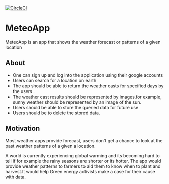 [![CircleCI](https://circleci.com/gh/dkam26/MeteoApp.svg?style=svg)](https://circleci.com/gh/dkam26/MeteoApp)

#  MeteoApp
 MeteoApp is an app that shows the weather forecast or patterns of a given location

## About

- One can sign up and log into the application using their google  accounts
- Users can search for a location on earth
- The app should be able to return the weather casts for specified days by the users .
-  The weather cast results should be represented by images.for example, sunny weather should be represented by an         image of the sun.
- Users should be able to store the queried data for future use
- Users should be to delete the stored data.
## Motivation

  Most weather apps provide forecast, users don't get a chance to look at the past weather patterns of a given a location.

  A world is currently experiencing global warming and its becoming hard to tell if for example the rainy seasons are shorter or its hotter.
  The app would provide weather patterns to farmers to aid them to know when to plant and harvest.It would help Green energy activists make a case for their cause with data.
